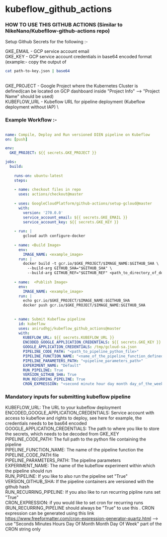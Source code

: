 # kubeflow_github_actions


### HOW TO USE THIS GITHUB ACTIONS (Similar to NikeNano/Kubefllow-github-actions repo)

Setup Github Secrets for the following :-

GKE_EMAIL  - GCP service account email \
GKE_KEY - GCP service account credentials in base64 encoded format (example:- copy the output of 
``` bash
cat path-to-key.json | base64
```
\
GKE_PROJECT - Google Project where the Kubernetes Cluster is defined(can be located on GCP dashboard inside "Project Info" --> "Project Name" should be used) \
KUBEFLOW_URL - Kubeflow URL for pipeline deployment (Kubeflow deployment without IAP) \

### Example Workflow :- 

```yaml

name: Compile, Deploy and Run versioned DIEN pipeline on Kubeflow 
on: [push]

env:
  GKE_PROJECT: ${{ secrets.GKE_PROJECT }}

jobs:
  build:
  
    runs-on: ubuntu-latest
    steps:
    
    - name: checkout files in repo
      uses: actions/checkout@master
      
    - uses: GoogleCloudPlatform/github-actions/setup-gcloud@master
      with:
        version: '270.0.0'
        service_account_email: ${{ secrets.GKE_EMAIL }}
        service_account_key: ${{ secrets.GKE_KEY }}
    
    - run: |
        gcloud auth configure-docker
       
    - name: <Build Image>
      env: 
        IMAGE_NAME: <example_image>
      run: |
        docker build -t gcr.io/$GKE_PROJECT/$IMAGE_NAME:$GITHUB_SHA \
          --build-arg GITHUB_SHA="$GITHUB_SHA" \
          --build-arg GITHUB_REF="$GITHUB_REF" <path_to_directory_of_dockerfile>
                                              
    - name:  <Publish Image> 
      env: 
        IMAGE_NAME: <example_image>
      run: |
        echo gcr.io/$GKE_PROJECT/$IMAGE_NAME:$GITHUB_SHA
        docker push gcr.io/$GKE_PROJECT/$IMAGE_NAME:$GITHUB_SHA
  
  
    - name: Submit Kubeflow pipeline
      id: kubeflow
      uses: anirudhgj/kubeflow_github_actions@master
      with:
        KUBEFLOW_URL: ${{ secrets.KUBEFLOW_URL }}
        ENCODED_GOOGLE_APPLICATION_CREDENTIALS: ${{ secrets.GKE_KEY }}
        GOOGLE_APPLICATION_CREDENTIALS: /tmp/gcloud-sa.json
        PIPELINE_CODE_PATH: "<path_to_pipeline_python_file>"
        PIPELINE_FUNCTION_NAME: "<name_of_the_pipeline_function_defined_in_the_pipeline_python_file>"
        PIPELINE_PARAMETERS_PATH: "<pipeline_parameters_path>"
        EXPERIMENT_NAME: "Default"
        RUN_PIPELINE: True
        VERSION_GITHUB_SHA: True
        RUN_RECURRING_PIPELINE: True
        CRON_EXPRESSION: "<second minute hour day month day_of_the_week[example :-0 0 1 ? * SUN]>"
 ```      
        
### Mandatory inputs for submitting kubeflow pipeline


KUBEFLOW_URL: The URL to your kubeflow deployment \
ENCODED_GOOGLE_APPLICATION_CREDENTIALS: Service account with access to kubeflow and rights to deploy, see here for example, the credentials needs to be bas64 encoded \
GOOGLE_APPLICATION_CREDENTIALS: The path to where you like to store the secrets, which needs to be decoded from GKE_KEY \
PIPELINE_CODE_PATH: The full path to the python file containing the pipeline \
PIPELINE_FUNCTION_NAME: The name of the pipeline function the PIPELINE_CODE_PATH file \
PIPELINE_PARAMETERS_PATH: The pipeline parameters \
EXPERIMENT_NAME: The name of the kubeflow experiment within which the pipeline should run \
RUN_PIPELINE: If you like to also run the pipeline set "True" \
VERSION_GITHUB_SHA: If the pipeline containers are versioned with the github hash \
RUN_RECURRING_PIPELINE: If you also like to run recurring pipline runs set "True" \
CRON_EXPRESSION: if you would like to set cron for recurring runs (RUN_RECURRING_PIPELINE should always be "True" to use this . CRON expression can be generated using this link https://www.freeformatter.com/cron-expression-generator-quartz.html --> use "Seconds	Minutes	Hours	Day Of Month	Month	Day Of Week" part of the CRON string only


    
